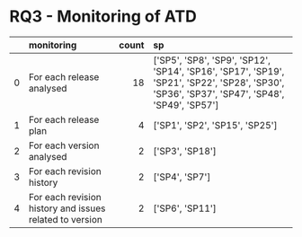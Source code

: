 # RQ3 - Monitoring of ATD
|    | monitoring                                              |   count | sp                                                                                                                                            |
|---:|:--------------------------------------------------------|--------:|:----------------------------------------------------------------------------------------------------------------------------------------------|
|  0 | For each release analysed                               |      18 | ['SP5', 'SP8', 'SP9', 'SP12', 'SP14', 'SP16', 'SP17', 'SP19', 'SP21', 'SP22', 'SP28', 'SP30', 'SP36', 'SP37', 'SP47', 'SP48', 'SP49', 'SP57'] |
|  1 | For each release plan                                   |       4 | ['SP1', 'SP2', 'SP15', 'SP25']                                                                                                                |
|  2 | For each version analysed                               |       2 | ['SP3', 'SP18']                                                                                                                               |
|  3 | For each revision history                               |       2 | ['SP4', 'SP7']                                                                                                                                |
|  4 | For each revision history and issues related to version |       2 | ['SP6', 'SP11']                                                                                                                               |